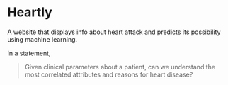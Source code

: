 # Heartly
A website that displays info about heart attack and predicts its possibility using machine learning.


In a statement,

> Given clinical parameters about a patient, can we understand the most correlated attributes and reasons for heart disease?
